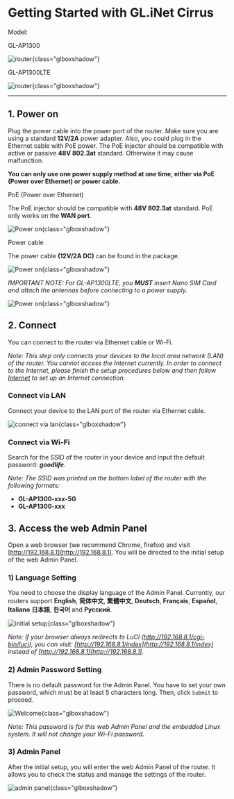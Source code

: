 # Getting Started with GL.iNet Cirrus

Model:

GL-AP1300

![router](https://static.gl-inet.com/docs/en/3/setup/gl-ap1300/First%20time/AP1300.png){class="glboxshadow"}


GL-AP1300LTE

![router](https://static.gl-inet.com/docs/en/3/setup/gl-ap1300/First%20time/AP1300LTE.png){class="glboxshadow"}


---



## 1. Power on 

Plug the power cable into the power port of the router. Make sure you are using a standard **12V/2A** power adapter. Also, you could plug in the Ethernet cable with PoE power. The PoE injector should be compatible with active or passive **48V 802.3at** standard. Otherwise it may cause malfunction. 

**You can only use one power supply method at one time, either via PoE (Power over Ethernet) or power cable.**


PoE (Power over Ethernet)

The PoE injector should be compatible with **48V 802.3at** standard. PoE only works on the **WAN port**.

![Power on](https://static.gl-inet.com/docs/en/3/setup/gl-ap1300/First%20time/power1.png){class="glboxshadow"}


Power cable

The power cable **(12V/2A DC)** can be found in the package.

![Power on](https://static.gl-inet.com/docs/en/3/setup/gl-ap1300/First%20time/power2.png){class="glboxshadow"}

*IMPORTANT NOTE: For GL-AP1300LTE, you **MUST** insert Nano SIM Card and attach the antennas before connecting to a power supply.*

![Power on](https://static.gl-inet.com/docs/en/3/setup/gl-ap1300/First%20time/AP1300_insert.png){class="glboxshadow"}


## 2. Connect 

You can connect to the router via Ethernet cable or Wi-Fi.

*Note: This step only connects your devices to the local area network (LAN) of the router. You cannot access the Internet currently. In order to connect to the Internet, please finish the setup procedures below and then follow [Internet](../internet) to set up an Internet connection.*



### Connect via LAN 
Connect your device to the LAN port of the router via Ethernet cable.

![connect via lan](https://static.gl-inet.com/docs/en/3/setup/gl-ap1300/First%20time/AP1300_connect.png){class="glboxshadow"}



### Connect via Wi-Fi 
Search for the SSID of the router in your device and input the default password: ***goodlife***.

*Note: The SSID was printed on the bottom label of the router with the following formats:*

- **GL-AP1300-xxx-5G**
- **GL-AP1300-xxx**




## 3. Access the web Admin Panel

Open a web browser (we recommend Chrome, firefox) and visit [http://192.168.8.1](http://192.168.8.1). You will be directed to the initial setup of the web Admin Panel. 



### 1) Language Setting
You need to choose the display language of the Admin Panel. Currently, our routers support **English**, **简体中文**, **繁體中文**, **Deutsch**, **Français**, **Español**, **Italiano** **日本語**, **한국어** and **Русский**.

![initial setup](https://static.gl-inet.com/docs/en/3/setup/gl-ap1300/First%20time/language.png){class="glboxshadow"}

*Note: If your browser always redirects to LuCI (http://192.168.8.1/cgi-bin/luci), you can  visit: [http://192.168.8.1/index](http://192.168.8.1/index) instead of [http://192.168.8.1](http://192.168.8.1).*

  

### 2) Admin Password Setting
There is no default password for the Admin Panel. You have to set your own password, which must be at least 5 characters long. Then, click `Submit` to proceed.

![Welcome](https://static.gl-inet.com/docs/en/3/setup/gl-x750/first-time_setup/password.jpg){class="glboxshadow"}

*Note: This password is for this web Admin Panel and the embedded Linux system. It will not change your Wi-Fi password.*



### 3) Admin Panel
After the initial setup, you will enter the web Admin Panel of the router. It allows you to check the status and manage the settings of the router.

![admin panel](https://static.gl-inet.com/docs/en/3/setup/gl-ap1300/First%20time/Admin%20Panel.png){class="glboxshadow"}
